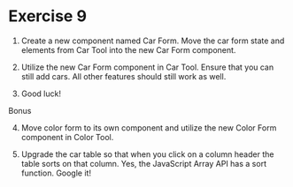 # Exercise 9

1. Create a new component named Car Form. Move the car form state and elements from Car Tool into the new Car Form component.

2. Utilize the new Car Form component in Car Tool. Ensure that you can still add cars. All other features should still work as well.

3. Good luck!

Bonus

4. Move color form to its own component and utilize the new Color Form component in Color Tool.

5. Upgrade the car table so that when you click on a column header the table sorts on that column. Yes, the JavaScript Array API has a sort function. Google it!

